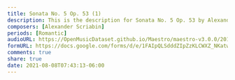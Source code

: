 ```yaml
---
title: Sonata No. 5 Op. 53 (1)
description: This is the description for Sonata No. 5 Op. 53 by Alexander Scriabin
composers: [Alexander Scriabin]
periods: [Romantic]
audioURL: https://OpenMusicDataset.github.io/Maestro/maestro-v3.0.0/2018/MIDI-Unprocessed_Recital12_MID--AUDIO_12_R1_2018_wav--2.midi
formURL: https://docs.google.com/forms/d/e/1FAIpQLSdddZIpZzKLCWXZ_NKatw1_i9Z_0n9OyhqvHSq2eELYWrm2Hw/viewform
comments: true
share: true
date: 2021-08-08T07:43:13-06:00
---
```

